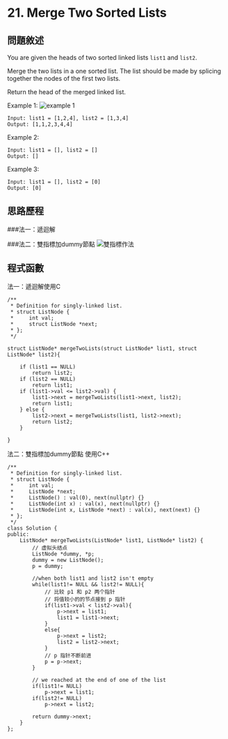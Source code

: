 # 21. Merge Two Sorted Lists

## 問題敘述
You are given the heads of two sorted linked lists `list1` and `list2`.

Merge the two lists in a one sorted list. The list should be made by splicing together the nodes of the first two lists.

Return the head of the merged linked list.

 

Example 1:
![example 1](https://assets.leetcode.com/uploads/2020/10/03/merge_ex1.jpg)

```
Input: list1 = [1,2,4], list2 = [1,3,4]
Output: [1,1,2,3,4,4]
```
Example 2:

```
Input: list1 = [], list2 = []
Output: []
```

Example 3:

```
Input: list1 = [], list2 = [0]
Output: [0]
```




## 思路歷程
###法一：遞迴解






###法二：雙指標加dummy節點
![雙指標作法](https://labuladong.gitee.io/algo/images/%e9%93%be%e8%a1%a8%e6%8a%80%e5%b7%a7/1.gif)


## 程式函數
法一：遞迴解使用C

```
/**
 * Definition for singly-linked list.
 * struct ListNode {
 *     int val;
 *     struct ListNode *next;
 * };
 */

struct ListNode* mergeTwoLists(struct ListNode* list1, struct ListNode* list2){

    if (list1 == NULL)
        return list2;
    if (list2 == NULL)
        return list1;
    if (list1->val <= list2->val) {
        list1->next = mergeTwoLists(list1->next, list2);
        return list1;
    } else {
        list2->next = mergeTwoLists(list1, list2->next);
        return list2;
    }
    
}
```

法二：雙指標加dummy節點 使用C++

```
/**
 * Definition for singly-linked list.
 * struct ListNode {
 *     int val;
 *     ListNode *next;
 *     ListNode() : val(0), next(nullptr) {}
 *     ListNode(int x) : val(x), next(nullptr) {}
 *     ListNode(int x, ListNode *next) : val(x), next(next) {}
 * };
 */
class Solution {
public:
    ListNode* mergeTwoLists(ListNode* list1, ListNode* list2) {
        // 虚拟头结点
        ListNode *dummy, *p;
        dummy = new ListNode();
        p = dummy;
        
        //when both list1 and list2 isn't empty
        while(list1!= NULL && list2!= NULL){
            // 比较 p1 和 p2 两个指针
            // 将值较小的的节点接到 p 指针
            if(list1->val < list2->val){
                p->next = list1;
                list1 = list1->next;
            }
            else{
                p->next = list2;
                list2 = list2->next;   
            }
            // p 指针不断前进
            p = p->next;
        }
        
        // we reached at the end of one of the list
        if(list1!= NULL) 
            p->next = list1;
        if(list2!= NULL) 
            p->next = list2;
        
        return dummy->next;
    }
};
```